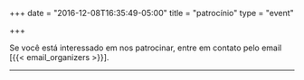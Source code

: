 +++
date = "2016-12-08T16:35:49-05:00"
title = "patrocínio"
type = "event"


+++

Se você está interessado em nos patrocinar, entre em contato pelo email [{{< email_organizers >}}].

<hr>

